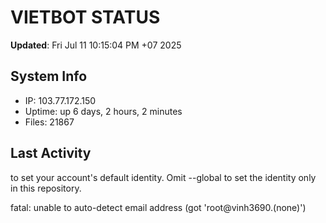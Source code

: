 # VIETBOT STATUS
**Updated**: Fri Jul 11 10:15:04 PM +07 2025

## System Info
- IP: 103.77.172.150
- Uptime: up 6 days, 2 hours, 2 minutes
- Files: 21867

## Last Activity

to set your account's default identity.
Omit --global to set the identity only in this repository.

fatal: unable to auto-detect email address (got 'root@vinh3690.(none)')
